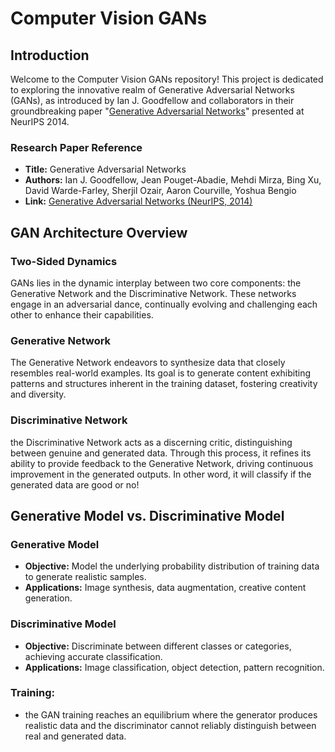 # Computer Vision GANs

## Introduction

Welcome to the Computer Vision GANs repository! This project is dedicated to exploring the innovative realm of Generative Adversarial Networks (GANs), as introduced by Ian J. Goodfellow and collaborators in their groundbreaking paper "[Generative Adversarial Networks](https://proceedings.neurips.cc/paper_files/paper/2014/hash/5ca3e9b122f61f8f06494c97b1afccf3-Abstract.html)" presented at NeurIPS 2014.

### Research Paper Reference

- **Title:** Generative Adversarial Networks
- **Authors:** Ian J. Goodfellow, Jean Pouget-Abadie, Mehdi Mirza, Bing Xu, David Warde-Farley, Sherjil Ozair, Aaron Courville, Yoshua Bengio
- **Link:** [Generative Adversarial Networks (NeurIPS, 2014)](https://proceedings.neurips.cc/paper_files/paper/2014/hash/5ca3e9b122f61f8f06494c97b1afccf3-Abstract.html)

## GAN Architecture Overview

### Two-Sided Dynamics

GANs lies in the dynamic interplay between two core components: the Generative Network and the Discriminative Network. These networks engage in an adversarial dance, continually evolving and challenging each other to enhance their capabilities.

### Generative Network

The Generative Network endeavors to synthesize data that closely resembles real-world examples. Its goal is to generate content exhibiting patterns and structures inherent in the training dataset, fostering creativity and diversity.

### Discriminative Network

the Discriminative Network acts as a discerning critic, distinguishing between genuine and generated data. Through this process, it refines its ability to provide feedback to the Generative Network, driving continuous improvement in the generated outputs. In other word, it will classify if the generated data are good or no!

## Generative Model vs. Discriminative Model

### Generative Model

- **Objective:** Model the underlying probability distribution of training data to generate realistic samples.
- **Applications:** Image synthesis, data augmentation, creative content generation.

### Discriminative Model

- **Objective:** Discriminate between different classes or categories, achieving accurate classification.
- **Applications:** Image classification, object detection, pattern recognition.

### Training:
- the GAN training reaches an equilibrium where the generator produces realistic data and the discriminator cannot reliably distinguish between real and generated data.


